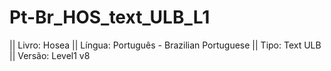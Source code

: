 # Pt-Br_HOS_text_ULB_L1

|| Livro: Hosea
|| Língua: Português - Brazilian Portuguese
|| Tipo: Text ULB
|| Versão: Level1 v8